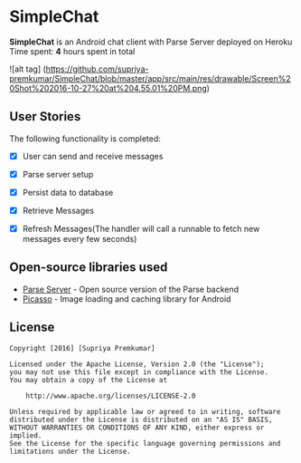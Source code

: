 # SimpleChat

**SimpleChat** is an Android chat client with Parse Server deployed on Heroku
Time spent:  **4** hours spent in total

![alt tag] (https://github.com/supriya-premkumar/SimpleChat/blob/master/app/src/main/res/drawable/Screen%20Shot%202016-10-27%20at%204.55.01%20PM.png)

## User Stories

The following functionality is completed:
* [x] User can send and receive messages
* [x] Parse server setup
* [x] Persist data to database
* [x] Retrieve Messages
* [x] Refresh Messages(The handler will call a runnable to fetch new messages every few seconds)


## Open-source libraries used

- [Parse Server](https://github.com/ParsePlatform/parse-server) - Open source version of the Parse backend
- [Picasso](http://square.github.io/picasso/) - Image loading and caching library for Android

## License

    Copyright [2016] [Supriya Premkumar]

    Licensed under the Apache License, Version 2.0 (the "License");
    you may not use this file except in compliance with the License.
    You may obtain a copy of the License at

        http://www.apache.org/licenses/LICENSE-2.0

    Unless required by applicable law or agreed to in writing, software
    distributed under the License is distributed on an "AS IS" BASIS,
    WITHOUT WARRANTIES OR CONDITIONS OF ANY KIND, either express or implied.
    See the License for the specific language governing permissions and
    limitations under the License. 
  
